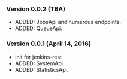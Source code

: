 ### Version 0.0.2 (TBA)

* ADDED: JobsApi and numerous endpoints.
* ADDED: QueueApi.

### Version 0.0.1 (April 14, 2016)

* init for jenkins-rest
* ADDED: SystemApi.
* ADDED: StatisticsApi.
